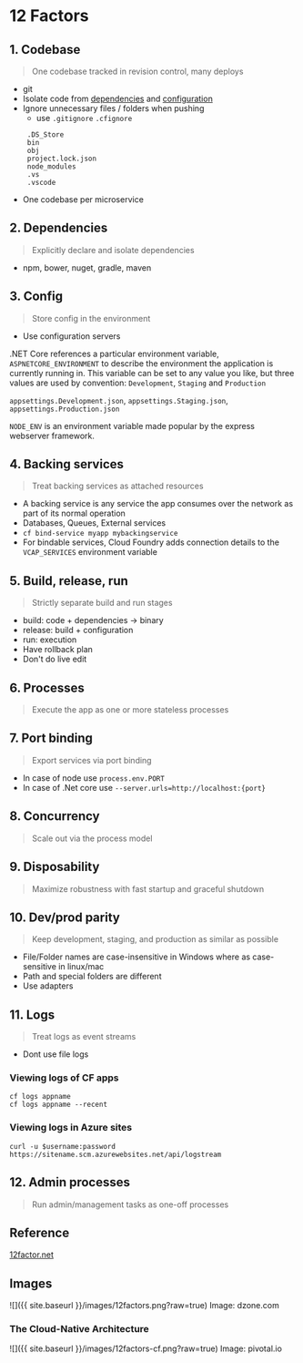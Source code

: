 # 12 Factors

## 1. Codebase
  > One codebase tracked in revision control, many deploys
  * git
  * Isolate code from [dependencies](#2-dependencies) and [configuration](#3-config)
  * Ignore unnecessary files / folders when pushing
    * use `.gitignore` `.cfignore`
    ```
     .DS_Store
     bin
     obj
     project.lock.json
     node_modules
     .vs
     .vscode
    ```
  * One codebase per microservice

## 2. Dependencies
  > Explicitly declare and isolate dependencies
  * npm, bower, nuget, gradle, maven

## 3. Config
  > Store config in the environment
  * Use configuration servers

.NET Core references a particular environment variable, `ASPNETCORE_ENVIRONMENT` to describe the environment the application is currently running in. This variable can be set to any value you like, but three values are used by convention: `Development`, `Staging` and `Production`
    
`appsettings.Development.json`, `appsettings.Staging.json`, `appsettings.Production.json`

`NODE_ENV` is an environment variable made popular by the express webserver framework.

## 4. Backing services
  > Treat backing services as attached resources
  * A backing service is any service the app consumes over the network as part of its normal operation
  * Databases, Queues, External services
  * `cf bind-service myapp mybackingservice`
  * For bindable services, Cloud Foundry adds connection details to the `VCAP_SERVICES` environment variable

## 5. Build, release, run
  > Strictly separate build and run stages
  * build: code + dependencies -> binary
  * release: build + configuration
  * run: execution
  * Have rollback plan
  * Don't do live edit

## 6. Processes
  > Execute the app as one or more stateless processes


## 7. Port binding
  > Export services via port binding
  * In case of node use `process.env.PORT`
  * In case of .Net core use `--server.urls=http://localhost:{port}`

## 8. Concurrency
  > Scale out via the process model

## 9. Disposability
  > Maximize robustness with fast startup and graceful shutdown

## 10. Dev/prod parity
  > Keep development, staging, and production as similar as possible
  * File/Folder names are case-insensitive in Windows where as case-sensitive in linux/mac
  * Path and special folders are different
  * Use adapters

## 11. Logs
  > Treat logs as event streams
  * Dont use file logs

### Viewing logs of CF apps
  ```
  cf logs appname
  cf logs appname --recent
  ```

### Viewing logs in Azure sites
  ```
  curl -u $username:password https://sitename.scm.azurewebsites.net/api/logstream
  ```

## 12. Admin processes
  > Run admin/management tasks as one-off processes

## Reference
[12factor.net](12factor.net)

## Images
![]({{ site.baseurl }}/images/12factors.png?raw=true)
Image: dzone.com

### The Cloud-Native Architecture
![]({{ site.baseurl }}/images/12factors-cf.png?raw=true)
Image: pivotal.io
